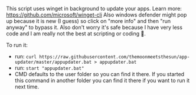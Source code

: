 This script uses winget in background to update your apps. Learn more: https://github.com/microsoft/winget-cli
Also windows defender might pop up because it is new (I guess) so click on "more info" and then "run anyway" to bypass it. Also don't worry it's safe because I have very less code and I am really not the best at scripting or coding 🤣.

To run it:

- run: `curl https://raw.githubusercontent.com/themoonmeetsthesun/app-updater/master/appupdater.bat > appupdater.bat`
- run: `start "appupdater.bat"`
- CMD defaults to the user folder so you can find it there. If you started this command in another folder you can find it there if you want to run it next time.
